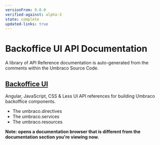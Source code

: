 ```yaml
---
versionFrom: 9.0.0
verified-against: alpha-3
state: complete
updated-links: true
---
```


# Backoffice UI API Documentation

A library of API Reference documentation is auto-generated from the comments within the Umbraco Source Code.

## [Backoffice UI](https://apidocs.umbraco.com/v9/ui)

Angular, JavaScript, CSS & Less UI API references for building Umbraco backoffice components.

- The umbraco.directives
- The umbraco.services
- The umbraco.resources

__Note: opens a documentation browser that is different from the documentation section you're viewing now.__

